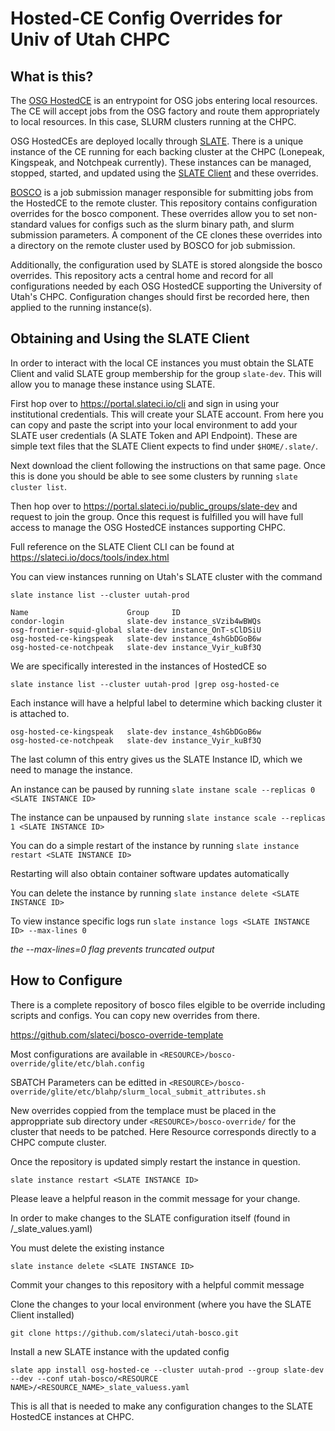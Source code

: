 # Hosted-CE Config Overrides for Univ of Utah CHPC

## What is this?
The [OSG HostedCE](https://opensciencegrid.org/docs/compute-element/htcondor-ce-overview/) is an entrypoint for OSG jobs entering local resources. The CE will accept jobs from the OSG factory and route them appropriately to local resources. In this case, SLURM clusters running at the CHPC.

OSG HostedCEs are deployed locally through [SLATE](https://slateci.io). There is a unique instance of the CE running for each backing cluster at the CHPC (Lonepeak, Kingspeak, and Notchpeak currently). These instances can be managed, stopped, started, and updated using the [SLATE Client](https://slateci.io/docs/tools/index.html) and these overrides.

[BOSCO](https://osg-bosco.github.io/docs/) is a job submission manager responsible for submitting jobs from the HostedCE to the remote cluster. This repository contains configuration overrides for the bosco component. These overrides allow you to set non-standard values for configs such as the slurm binary path, and slurm submission parameters. A component of the CE clones these overrides into a directory on the remote cluster used by BOSCO for job submission.

Additionally, the configuration used by SLATE is stored alongside the bosco overrides. This repository acts a central home and record for all configurations needed by each OSG HostedCE supporting the University of Utah's CHPC. Configuration changes should first be recorded here, then applied to the running instance(s).

## Obtaining and Using the SLATE Client

In order to interact with the local CE instances you must obtain the SLATE Client and valid SLATE group membership for the group `slate-dev`. This will allow you to manage these instance using SLATE.

First hop over to https://portal.slateci.io/cli and sign in using your institutional credentials. This will create your SLATE account. From here you can copy and paste the script into your local environment to add your SLATE user credentials (A SLATE Token and API Endpoint). These are simple text files that the SLATE Client expects to find under `$HOME/.slate/`.

Next download the client following the instructions on that same page. Once this is done you should be able to see some clusters by running `slate cluster list`.

Then hop over to https://portal.slateci.io/public_groups/slate-dev and request to join the group. Once this request is fulfilled you will have full access to manage the OSG HostedCE instances supporting CHPC.

Full reference on the SLATE Client CLI can be found at https://slateci.io/docs/tools/index.html

You can view instances running on Utah's SLATE cluster with the command

`slate instance list --cluster uutah-prod`

```
Name                      Group     ID
condor-login              slate-dev instance_sVzib4wBWQs
osg-frontier-squid-global slate-dev instance_OnT-sClDSiU
osg-hosted-ce-kingspeak   slate-dev instance_4shGbDGoB6w
osg-hosted-ce-notchpeak   slate-dev instance_Vyir_kuBf3Q
```

We are specifically interested in the instances of HostedCE so 

`slate instance list --cluster uutah-prod |grep osg-hosted-ce`

Each instance will have a helpful label to determine which backing cluster it is attached to.

```
osg-hosted-ce-kingspeak   slate-dev instance_4shGbDGoB6w
osg-hosted-ce-notchpeak   slate-dev instance_Vyir_kuBf3Q
```

The last column of this entry gives us the SLATE Instance ID, which we need to manage the instance. 

An instance can be paused by running `slate instane scale --replicas 0 <SLATE INSTANCE ID>`

The instance can be unpaused by running `slate instance scale --replicas 1 <SLATE INSTANCE ID>`

You can do a simple restart of the instance by running `slate instance restart <SLATE INSTANCE ID>`

Restarting will also obtain container software updates automatically

You can delete the instance by running `slate instance delete <SLATE INSTANCE ID>`

To view instance specific logs run `slate instance logs <SLATE INSTANCE ID> --max-lines 0`

*the --max-lines=0 flag prevents truncated output*

## How to Configure

There is a complete repository of bosco files elgible to be override including scripts and configs. You can copy new overrides from there.

https://github.com/slateci/bosco-override-template

Most configurations are available in `<RESOURCE>/bosco-override/glite/etc/blah.config`

SBATCH Parameters can be editted in `<RESOURCE>/bosco-override/glite/etc/blahp/slurm_local_submit_attributes.sh`

New overrides coppied from the templace must be placed in the approppriate sub directory under `<RESOURCE>/bosco-override/` for the cluster that needs to be patched. Here Resource corresponds directly to a CHPC compute cluster.

Once the repository is updated simply restart the instance in question.

`slate instance restart <SLATE INSTANCE ID>`

Please leave a helpful reason in the commit message for your change.

In order to make changes to the SLATE configuration itself (found in <RESOURCE NAME>/<RESOURCE NAME>_slate_values.yaml)
  
You must delete the existing instance

`slate instance delete <SLATE INSTANCE ID>`

Commit your changes to this repository with a helpful commit message

Clone the changes to your local environment (where you have the SLATE Client installed)

`git clone https://github.com/slateci/utah-bosco.git`

Install a new SLATE instance with the updated config

`slate app install osg-hosted-ce --cluster uutah-prod --group slate-dev --dev --conf utah-bosco/<RESOURCE NAME>/<RESOURCE_NAME>_slate_valuess.yaml`

This is all that is needed to make any configuration changes to the SLATE HostedCE instances at CHPC.
